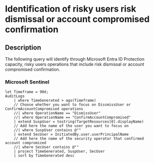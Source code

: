 # Identification of risky users risk dismissal or account compromised confirmation

## Description

The following query will identify through Microsoft Entra ID Protection capacity, risky users operations that include risk dismissal or account compromised confirmation.

### Microsoft Sentinel
```
let Timeframe = 90d;
AuditLogs
    | where TimeGenerated > ago(Timeframe)
    // Choose whether you want to focus on DissmissUser or ConfirmAccountCompromised operations
    //| where OperationName == "DismissUser"
    //| where OperationName == "ConfirmAccountCompromised"
    | extend SuspUser = tostring(TargetResources[0].displayName)
    // Add here the name of the user you want to focus on
    //| where SuspUser contains @""
    | extend SecUser = InitiatedBy.user.userPrincipalName
    // Add here the name of the security operator that confirmed account compromized
    //| where SecUser contains @""
    | project TimeGenerated, SuspUser, SecUser
    | sort by TimeGenerated desc
```
